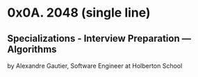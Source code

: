 # 0x0A. 2048 (single line)

## Specializations - Interview Preparation ― Algorithms

by Alexandre Gautier, Software Engineer at Holberton School 
